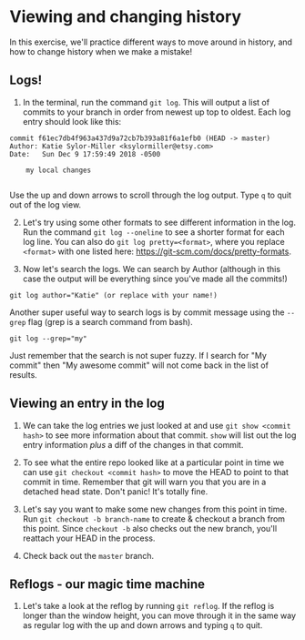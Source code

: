# Viewing and changing history

In this exercise, we'll practice different ways to move around in history, and how to change history when we make a mistake!

## Logs!

1. In the terminal, run the command `git log`. This will output a list of commits to your branch in order from newest up top to oldest. Each log entry should look like this:
```
commit f61ec7db4f963a437d9a72cb7b393a81f6a1efb0 (HEAD -> master)
Author: Katie Sylor-Miller <ksylormiller@etsy.com>
Date:   Sun Dec 9 17:59:49 2018 -0500

    my local changes
    
```
Use the up and down arrows to scroll through the log output. Type `q` to quit out of the log view.

2. Let's try using some other formats to see different information in the log. Run the command `git log --oneline` to see a shorter format for each log line. You can also do `git log pretty=<format>`, where you replace `<format>` with one listed here: https://git-scm.com/docs/pretty-formats. 

3. Now let's search the logs. We can search by Author (although in this case the output will be everything since you've made all the commits!) 
```
git log author="Katie" (or replace with your name!)
```
Another super useful way to search logs is by commit message using the `--grep` flag (grep is a search command from bash). 
```
git log --grep="my"
```
Just remember that the search is not super fuzzy. If I search for "My commit" then "My awesome commit" will not come back in the list of results.

## Viewing an entry in the log

1. We can take the log entries we just looked at and use `git show <commit hash>` to see more information about that commit. `show` will list out the log entry information _plus_ a diff of the changes in that commit.

2. To see what the entire repo looked like at a particular point in time we can use `git checkout <commit hash>` to move the HEAD to point to that commit in time. Remember that git will warn you that you are in a detached head state. Don't panic! It's totally fine. 

3. Let's say you want to make some new changes from this point in time. Run `git checkout -b branch-name` to create & checkout a branch from this point. Since `checkout -b` also checks out the new branch, you'll reattach your HEAD in the process.

4. Check back out the `master` branch. 

## Reflogs - our magic time machine

1. Let's take a look at the reflog by running `git reflog`. If the reflog is longer than the window height, you can move through it in the same way as regular log with the up and down arrows and typing `q` to quit.
